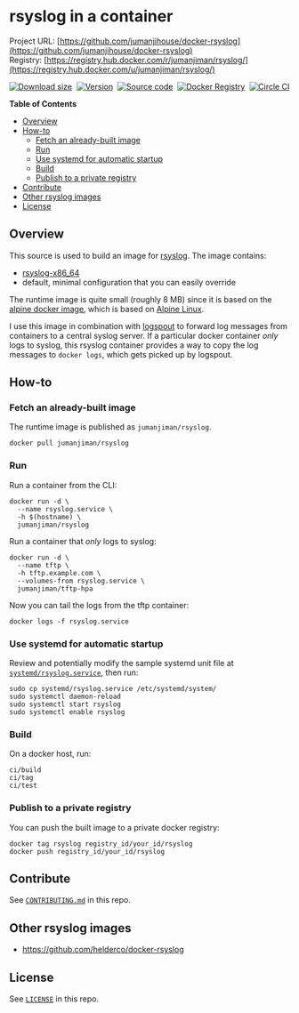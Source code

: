 rsyslog in a container
======================

Project URL: [https://github.com/jumanjihouse/docker-rsyslog](https://github.com/jumanjihouse/docker-rsyslog)
<br/>
Registry: [https://registry.hub.docker.com/r/jumanjiman/rsyslog/](https://registry.hub.docker.com/u/jumanjiman/rsyslog/)

[![Download size](https://images.microbadger.com/badges/image/jumanjiman/rsyslog.svg)](http://microbadger.com/images/jumanjiman/rsyslog "View on microbadger.com")&nbsp;
[![Version](https://images.microbadger.com/badges/version/jumanjiman/rsyslog.svg)](http://microbadger.com/images/jumanjiman/rsyslog "View on microbadger.com")&nbsp;
[![Source code](https://images.microbadger.com/badges/commit/jumanjiman/rsyslog.svg)](http://microbadger.com/images/jumanjiman/rsyslog "View on microbadger.com")&nbsp;
[![Docker Registry](https://img.shields.io/docker/pulls/jumanjiman/rsyslog.svg)](https://registry.hub.docker.com/u/jumanjiman/rsyslog)&nbsp;
[![Circle CI](https://circleci.com/gh/jumanjihouse/docker-rsyslog.svg?style=svg&circle-token=89ad04436cc4005742ec011ac6d4048cc2e2034e)](https://circleci.com/gh/jumanjihouse/docker-rsyslog)

**Table of Contents**

- [Overview](#overview)
- [How-to](#how-to)
  - [Fetch an already-built image](#fetch-an-already-built-image)
  - [Run](#run)
  - [Use systemd for automatic startup](#use-systemd-for-automatic-startup)
  - [Build](#build)
  - [Publish to a private registry](#publish-to-a-private-registry)
- [Contribute](#contribute)
- [Other rsyslog images](#other-rsyslog-images)
- [License](#license)


Overview
--------

This source is used to build an image for
[rsyslog](http://www.rsyslog.com/).
The image contains:

* [rsyslog-x86_64](http://forum.alpinelinux.org/apk/main/x86_64/rsyslog)
* default, minimal configuration that you can easily override

The runtime image is quite small (roughly 8 MB) since it is based on the
[alpine docker image](https://github.com/gliderlabs/docker-alpine),
which is based on [Alpine Linux](https://www.alpinelinux.org/).

I use this image in combination with
[logspout](https://github.com/gliderlabs/logspout)
to forward log messages from containers to a central syslog server.
If a particular docker container *only* logs to syslog,
this rsyslog container provides a way to copy the log messages to
`docker logs`, which gets picked up by logspout.


How-to
------

### Fetch an already-built image

The runtime image is published as `jumanjiman/rsyslog`.

    docker pull jumanjiman/rsyslog


### Run

Run a container from the CLI:

    docker run -d \
      --name rsyslog.service \
      -h $(hostname) \
      jumanjiman/rsyslog

Run a container that *only* logs to syslog:

    docker run -d \
      --name tftp \
      -h tftp.example.com \
      --volumes-from rsyslog.service \
      jumanjiman/tftp-hpa

Now you can tail the logs from the tftp container:

    docker logs -f rsyslog.service


### Use systemd for automatic startup

Review and potentially modify the sample systemd unit file at
[`systemd/rsyslog.service`](systemd/rsyslog.service), then run:

    sudo cp systemd/rsyslog.service /etc/systemd/system/
    sudo systemctl daemon-reload
    sudo systemctl start rsyslog
    sudo systemctl enable rsyslog


### Build

On a docker host, run:

    ci/build
    ci/tag
    ci/test


### Publish to a private registry

You can push the built image to a private docker registry:

    docker tag rsyslog registry_id/your_id/rsyslog
    docker push registry_id/your_id/rsyslog


Contribute
----------

See [`CONTRIBUTING.md`](CONTRIBUTING.md) in this repo.


Other rsyslog images
--------------------

* https://github.com/helderco/docker-rsyslog


License
-------

See [`LICENSE`](LICENSE) in this repo.
